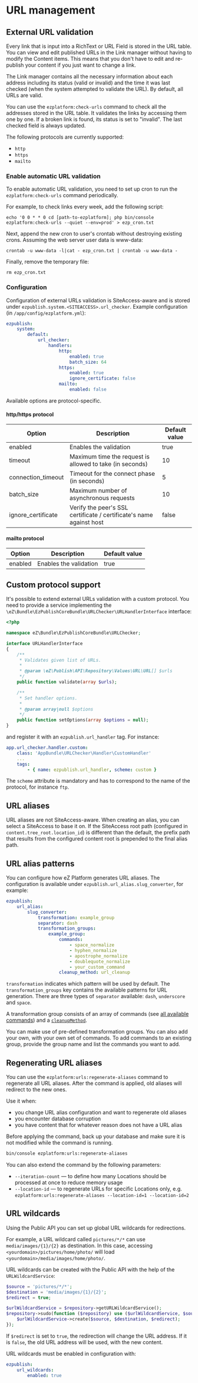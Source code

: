 # URL management

## External URL validation

Every link that is input into a RichText or URL Field is stored in the URL table.
You can view and edit published URLs in the Link manager without having to modify the Content items.
This means that you don't have to edit and re-publish your content if you just want to change a link.

The Link manager contains all the necessary information about each address including its status (valid or invalid)
and the time it was last checked (when the system attempted to validate the URL).
By default, all URLs are valid.

You can use the `ezplatform:check-urls` command to check all the addresses stored in the URL table.
It validates the links by accessing them one by one.
If a broken link is found, its status is set to "invalid". The last checked field is always updated.

The following protocols are currently supported:

- `http`
- `https`
- `mailto`

### Enable automatic URL validation

To enable automatic URL validation, you need to set up cron to run the `ezplatform:check-urls` command periodically.

For example, to check links every week, add the following script:

```
echo '0 0 * * 0 cd [path-to-ezplatform]; php bin/console ezplatform:check-urls --quiet --env=prod' > ezp_cron.txt
```

Next, append the new cron to user's crontab without destroying existing crons. Assuming the web server user data is www-data:

```
crontab -u www-data -l|cat - ezp_cron.txt | crontab -u www-data -
```

Finally, remove the temporary file:

```
rm ezp_cron.txt
```

### Configuration

Configuration of external URLs validation is SiteAccess-aware and is stored under `ezpublish.system.<SITEACCESS>.url_checker`.
Example configuration (in `/app/config/ezplatform.yml`):

```yml
ezpublish:
    system:
        default:
            url_checker:
                handlers:
                    http:
                    	enabled: true
                    	batch_size: 64
                    https:
                    	enabled: true
                    	ignore_certificate: false             
                    mailto:
                    	enabled: false
```

Available options are protocol-specific.

#### http/https protocol

| Option             | Description                                                         | Default value |
|--------------------|---------------------------------------------------------------------|---------------|
| enabled            | Enables the validation                                              | true          |
| timeout            | Maximum time the request is allowed to take (in seconds)            | 10            |
| connection_timeout | Timeout for the connect phase (in seconds)                          | 5             |
| batch_size         | Maximum number of asynchronous requests                             | 10            |
| ignore_certificate | Verify the peer's SSL certificate / certificate's name against host | false         |

#### mailto protocol

| Option             | Description                                                         | Default value |
|--------------------|---------------------------------------------------------------------|---------------|
| enabled            | Enables the validation                                              | true          |

## Custom protocol support

It's possible to extend external URLs validation with a custom protocol.
You need to provide a service implementing the `\eZ\Bundle\EzPublishCoreBundle\URLChecker\URLHandlerInterface` interface:

```php
<?php

namespace eZ\Bundle\EzPublishCoreBundle\URLChecker;

interface URLHandlerInterface
{
    /**
     * Validates given list of URLs.
     *
     * @param \eZ\Publish\API\Repository\Values\URL\URL[] $urls
     */
    public function validate(array $urls);

    /**
     * Set handler options.
     *
     * @param array|null $options
     */
    public function setOptions(array $options = null);
}
```

and register it with an `ezpublish.url_handler` tag. For instance:

```yaml
app.url_checker.handler.custom:
    class: 'AppBundle\URLChecker\Handler\CustomHandler'
    ...
    tags:
        - { name: ezpublish.url_handler, scheme: custom }
```

The `scheme` attribute is mandatory and has to correspond to the name of the protocol, for instance `ftp`.

## URL aliases

URL aliases are not SiteAccess-aware. When creating an alias, you can select a SiteAccess to base it on.
If the SiteAccess root path (configured in `content.tree_root.location_id`) is different than the default,
the prefix path that results from the configured content root is prepended to the final alias path.

## URL alias patterns

You can configure how eZ Platform generates URL aliases. The configuration is available under `ezpublish.url_alias.slug_converter`, for example:

``` yaml
ezpublish:
    url_alias:
        slug_converter:
            transformation: example_group
            separator: dash
            transformation_groups:
                example_group:
                    commands:
                        - space_normalize
                        - hyphen_normalize
                        - apostrophe_normalize
                        - doublequote_normalize
                        - your_custom_command
                    cleanup_method: url_cleanup
```

`transformation` indicates which pattern will be used by default.
The `transformation_groups` key contains the available patterns for URL generation.
There are three types of `separator` available: `dash`, `underscore` and `space`.

A transformation group consists of an array of commands (see [all available commands](https://github.com/ezsystems/ezpublish-kernel/tree/v7.5.5/eZ/Publish/Core/Persistence/Tests/TransformationProcessor/_fixtures/transformations)) and a [`cleanupMethod`](https://github.com/ezsystems/ezpublish-kernel/blob/v7.5.5/eZ/Publish/Core/Persistence/Legacy/Content/UrlAlias/SlugConverter.php#L288).

You can make use of pre-defined transformation groups.
You can also add your own, with your own set of commands.
To add commands to an existing group, provide the group name and list the commands you want to add.

## Regenerating URL aliases

You can use the `ezplatform:urls:regenerate-aliases` command to regenerate all URL aliases.
After the command is applied, old aliases will redirect to the new ones.

Use it when:

- you change URL alias configuration and want to regenerate old aliases
- you encounter database corruption
- you have content that for whatever reason does not have a URL alias

Before applying the command, back up your database and make sure it is not modified while the command is running.

``` bash
bin/console ezplatform:urls:regenerate-aliases
```

You can also extend the command by the following parameters:

- `--iteration-count` — to define how many Locations should be processed at once to reduce memory usage
- `--location-id` — to regenerate URLs for specific Locations only, e.g. `ezplatform:urls:regenerate-aliases --location-id=1 --location-id=2`

## URL wildcards

Using the Public API you can set up global URL wildcards for redirections.

For example, a URL wildcard called `pictures/*/*` can use `media/images/{1}/{2}` as destination.
In this case, accessing `<yourdomain>/pictures/home/photo/` will load `<yourdomain>/media/images/home/photo/`.

URL wildcards can be created with the Public API with the help of the `URLWildcardService`:

``` php
$source = 'pictures/*/*';
$destination = 'media/images/{1}/{2}';
$redirect = true;

$urlWildcardService = $repository->getURLWildcardService();
$repository->sudo(function ($repository) use ($urlWildcardService, $source, $destination, $redirect) {
    $urlWildcardService->create($source, $destination, $redirect);
});
```

If `$redirect` is set to `true`, the redirection will change the URL address.
If it is `false`, the old URL address will be used, with the new content.

URL wildcards must be enabled in configuration with:

``` yaml
ezpublish:
    url_wildcards:
        enabled: true
```
